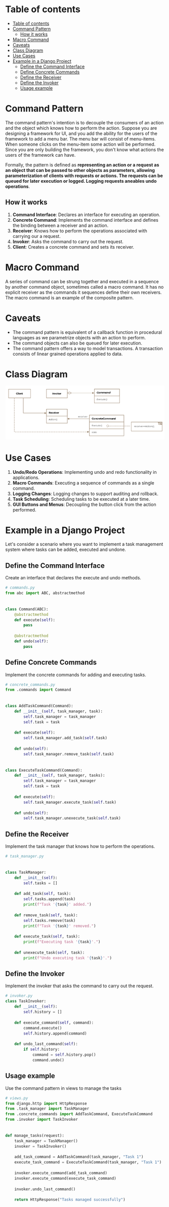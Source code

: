 # Table of contents 
- [Table of contents](#table-of-contents)
- [Command Pattern](#command-pattern)
  - [How it works](#how-it-works)
- [Macro Command](#macro-command)
- [Caveats](#caveats)
- [Class Diagram](#class-diagram)
- [Use Cases](#use-cases)
- [Example in a Django Project](#example-in-a-django-project)
  - [Define the Command Interface](#define-the-command-interface)
  - [Define Concrete Commands](#define-concrete-commands)
  - [Define the Receiver](#define-the-receiver)
  - [Define the Invoker](#define-the-invoker)
  - [Usage example](#usage-example)

# Command Pattern
The command pattern's intention is to decouple the consumers of an action and the object which knows how to perform the action. Suppose you are designing a framework for UI, and you add the ability for the users of the framework to add a menu bar. The menu bar will consist of menu-items. When someone clicks on the menu-item some action will be performed. Since you are only building the framework, you don't know what actions the users of the framework can have. 

Formally, the pattern is defined as **representing an action or a request as an object that can be passed to other objects as parameters, allowing parameterization of clients with requests or actions. The requests can be queued for later execution or logged. Logging requests aneables undo operations**. 

## How it works 
1. **Command Interface**: Declares an interface for executing an operation. 
2. **Concrete Command**: Implements the command interface and defines the binding between a receiver and an action.
3. **Receiver**: Knows how to perform the operations associated with carrying our a request. 
4. **Invoker**: Asks the command to carry out the request. 
5. **Client**: Creates a concrete command and sets its receiver. 

# Macro Command 
A series of command can be strung together and executed in a sequence by another command object, sometimes called a macro command. It has no explicit receiver as the commands it sequences define their own receivers. The macro command is an example of the composite pattern. 

# Caveats 
- The command pattern is equivalent of a callback function in procedural languages as we parametrize objects with an action to perform. 
- The command objects can also be queued for later execution. 
- The command pattern offers a way to model transactions. A transaction consists of linear grained operations applied to data. 

# Class Diagram 
![Command Pattern](images/command.png)

# Use Cases 
1. **Undo/Redo Operations**: Implementing undo and redo functionality in applications. 
2. **Macro Commands**: Executing a sequence of commands as a single command. 
3. **Logging Changes**: Logging changes to support auditing and rollback. 
4. **Task Scheduling**: Scheduling tasks to be executed at a later time. 
5. **GUI Buttons and Menus**: Decoupling the button click from the action performed. 

# Example in a Django Project
Let's consider a scenario where you want to implement a task management system where tasks can be added, executed and undone. 

## Define the Command Interface 
Create an interface that declares the execute and undo methods. 

```python 
# commands.py
from abc import ABC, abstractmethod 


class Command(ABC):
    @abstractmethod
    def execute(self):
        pass

    @abstractmethod
    def undo(self):
        pass
```

## Define Concrete Commands
Implement the concrete commands for adding and executing tasks. 

```python 
# concrete_commands.py
from .commands import Command 


class AddTaskCommand(Command):
    def __init__(self, task_manager, task):
        self.task_manager = task_manager
        self.task = task 

    def execute(self):
        self.task_manager.add_task(self.task)

    def undo(self):
        self.task_manager.remove_task(self.task)


class ExecuteTaskCommand(Command):
    def __init__(self, task_manager, tasks):
        self.task_manager = task_manager
        self.task = task 

    def execute(self):
        self.task_manager.execute_task(self.task)

    def undo(self):
        self.task_manager.unexecute_task(self.task)
```


## Define the Receiver
Implement the task manager that knows how to perform the operations. 

```python 
# task_manager.py 


class TaskManager:
    def __init__(self):
        self.tasks = []

    def add_task(self, task):
        self.tasks.append(task)
        print(f"Task '{task}' added.")

    def remove_task(self, task):
        self.tasks.remove(task)
        print(f"Task '{task}' removed.")

    def execute_task(self, task):
        print(f"Executing task '{task}'.")

    def unexecute_task(self, task):
        print(f"Undo executing task '{task}'.")
```


## Define the Invoker 
Implement the invoker that asks the command to carry out the request. 

```python
# invoker.py
class TaskInvoker:
    def __init__(self):
        self.history = []

    def execute_command(self, command):
        command.execute()
        self.history.append(command)

    def undo_last_command(self):
        if self.history:
            command = self.history.pop()
            command.undo()
```


## Usage example
Use the command pattern in views to manage the tasks 

```python 
# views.py 
from django.http import HttpResponse 
from .task_manager import TaskManager
from .concrete_commands import AddTaskCommand, ExecuteTaskCommand
from .invoker import TaskInvoker 


def manage_tasks(request):
    task_manager = TaskManager()
    invoker = TaskInvoker()

    add_task_command = AddTaskCommand(task_manager, "Task 1")
    execute_task_command = ExecuteTaskCommand(task_manager, "Task 1")

    invoker.execute_command(add_task_command)
    invoker.execute_command(execute_task_command)

    invoker.undo_last_command()

    return HttpResponse("Tasks managed successfully")
```